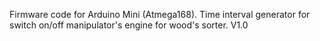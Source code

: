 Firmware code for Arduino Mini (Atmega168). Time interval generator for switch on/off manipulator's engine for wood's sorter.
V1.0